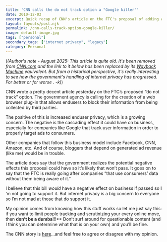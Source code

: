```yaml
---
title: 'CNN calls the do not track option a "Google killer"'
date: 2010-12-03
excerpt: Quick recap of CNN's article on the FTC's proposal of adding a do not track feature that consumers can use for internet browsing, short opinion included
layout: layouts/post.njk
permalink: /cnn-calls-track-option-google-killer/
image: default-image.jpg
tags: ["personal"]
secondary_tags: ["internet privacy", "legacy"]
category: Personal
---
```

(<em>(Author's note - August 2025: This article is quite old.  It's been removed from <a href="https://www.cnn.com/">CNN.com</a> and the link to it below has been replaced by its <a href="https://web.archive.org/">Wayback Machine</a> equivalent.  But from a historical perspective, it's really interesting to see how the government's handling of internet privacy has progressed. For better or for worse . -k)</em>)

CNN wrote a pretty decent article yesterday on the FTC’s proposed “do not track” option. The government agency is calling for the creation of a web browser plug-in that allows endusers to block their information from being collected by third parties.

The positive of this is increased enduser privacy, which is a growing concern. The negative is the cascading effect it could have on business, especially for companies like Google that track user information in order to properly target ads to consumers.

Other companies that follow this business model include Facebook, CNN, Amazon, etc. And of course, bloggers that depend on generated ad revenue (like me) would be in trouble.

The article does say that the government realizes the potential negative effects this proposal could have so it’s likely that won’t pass. It goes on to say that the FTC is really going after companies “that use consumers’ data without them being aware of it.”

I believe that this bill *would* have a negative effect on business if passed so I ‘m not going to support it. But internet privacy is a big concern to everyone so I’m not mad at those that do support it.

My opinion comes from knowing how this stuff works so let me just say this: if you want to limit people tracking and scrutinizing your every online move, then **don’t be a dumba**!!!** Don’t surf around for questionable content (and I think you can determine what that is on your own) and you’ll be fine.

The CNN story is [here][1]…and feel free to agree or disagree with my opinion.

 [1]: https://web.archive.org/web/20101223205418/http://money.cnn.com/2010/12/02/technology/ftc_do_not_track/index.htm?source=cnn_bin&hpt=Sbin

 <script type="application/ld+json">
{
    "@context": "https://schema.org",
    "@type": "TechArticle",
    "headline": "NN calls the do not track option a "Google killer"",
    "description": "Quick recap of CNN's article on the FTC's proposal of adding a do not track feature that consumers can use for internet browsing, short opinion ",
    "author": {
        "@type": "Person",
        "name": "Kai Gittens",
		"url" : "http://kaidez.com/"
    },
    "datePublished": "200-12-03",
    "dateModified": "2025-08-27"
}
</script>